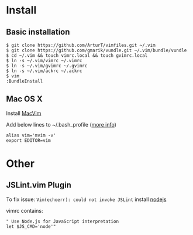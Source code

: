 # Install

## Basic installation

	$ git clone https://github.com/ArturT/vimfiles.git ~/.vim
	$ git clone https://github.com/gmarik/vundle.git ~/.vim/bundle/vundle
	$ cd ~/.vim && touch vimrc.local && touch gvimrc.local
	$ ln -s ~/.vim/vimrc ~/.vimrc
	$ ln -s ~/.vim/gvimrc ~/.gvimrc
	$ ln -s ~/.vim/ackrc ~/.ackrc
	$ vim
	:BundleInstall

## Mac OS X

Install [MacVim](http://code.google.com/p/macvim/)

Add below lines to ~/.bash_profile ([more info](http://apple.stackexchange.com/questions/14299/replaced-usr-bin-vim-now-i-get-error-messages/14317#14317))

	alias vim='mvim -v'
	export EDITOR=vim


# Other

## JSLint.vim Plugin
To fix issue: `Vim(echoerr): could not invoke JSLint` install [nodejs](http://nodejs.org)

vimrc contains:

	" Use Node.js for JavaScript interpretation
	let $JS_CMD='node'"
